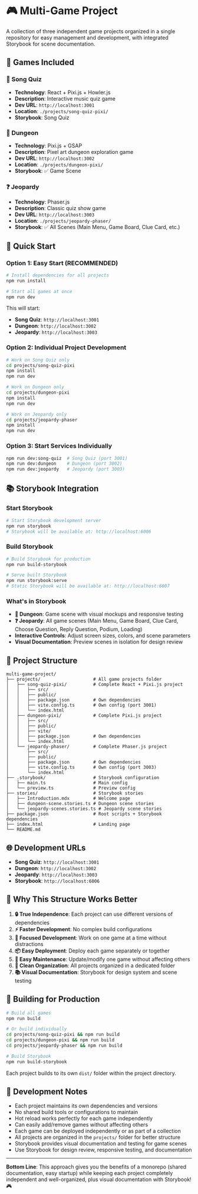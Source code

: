 # 🎮 Multi-Game Project

A collection of three independent game projects organized in a single repository for easy management and development, with integrated Storybook for scene documentation.

## 🎯 Games Included

### 🎵 Song Quiz
- **Technology**: React + Pixi.js + Howler.js
- **Description**: Interactive music quiz game
- **Dev URL**: `http://localhost:3001`
- **Location**: `./projects/song-quiz-pixi/`
- **Storybook**: Song Quiz

### 🏰 Dungeon
- **Technology**: Pixi.js + GSAP
- **Description**: Pixel art dungeon exploration game
- **Dev URL**: `http://localhost:3002`
- **Location**: `./projects/dungeon-pixi/`
- **Storybook**: ✅ Game Scene

### ❓ Jeopardy
- **Technology**: Phaser.js
- **Description**: Classic quiz show game
- **Dev URL**: `http://localhost:3003`
- **Location**: `./projects/jeopardy-phaser/`
- **Storybook**: ✅ All Scenes (Main Menu, Game Board, Clue Card, etc.)

## 🚀 Quick Start

### Option 1: Easy Start (RECOMMENDED)
```bash
# Install dependencies for all projects
npm run install

# Start all games at once
npm run dev
```
This will start:
- **Song Quiz**: `http://localhost:3001`
- **Dungeon**: `http://localhost:3002`
- **Jeopardy**: `http://localhost:3003`

### Option 2: Individual Project Development
```bash
# Work on Song Quiz only
cd projects/song-quiz-pixi
npm install
npm run dev

# Work on Dungeon only
cd projects/dungeon-pixi
npm install
npm run dev

# Work on Jeopardy only
cd projects/jeopardy-phaser
npm install
npm run dev
```

### Option 3: Start Services Individually
```bash
npm run dev:song-quiz  # Song Quiz (port 3001)
npm run dev:dungeon    # Dungeon (port 3002)
npm run dev:jeopardy   # Jeopardy (port 3003)
```

## 📚 Storybook Integration

### Start Storybook
```bash
# Start Storybook development server
npm run storybook
# Storybook will be available at: http://localhost:6006
```

### Build Storybook
```bash
# Build Storybook for production
npm run build-storybook

# Serve built Storybook
npm run storybook:serve
# Static Storybook will be available at: http://localhost:6007
```

### What's in Storybook
- **🏰 Dungeon**: Game scene with visual mockups and responsive testing
- **❓ Jeopardy**: All game scenes (Main Menu, Game Board, Clue Card, Choose Question, Reply Question, Podium, Loading)
- **Interactive Controls**: Adjust screen sizes, colors, and scene parameters
- **Visual Documentation**: Preview scenes in isolation for design review

## 📁 Project Structure

```
multi-game-project/
├── projects/                    # All game projects folder
│   ├── song-quiz-pixi/          # Complete React + Pixi.js project
│   │   ├── src/
│   │   ├── public/
│   │   ├── package.json         # Own dependencies
│   │   ├── vite.config.ts       # Own config (port 3001)
│   │   └── index.html
│   ├── dungeon-pixi/            # Complete Pixi.js project
│   │   ├── src/
│   │   ├── public/
│   │   ├── vite/
│   │   ├── package.json         # Own dependencies
│   │   └── index.html
│   └── jeopardy-phaser/         # Complete Phaser.js project
│       ├── src/
│       ├── public/
│       ├── package.json         # Own dependencies
│       ├── vite.config.ts       # Own config (port 3003)
│       └── index.html
├── .storybook/                  # Storybook configuration
│   ├── main.ts                  # Main config
│   └── preview.ts               # Preview config
├── stories/                     # Storybook stories
│   ├── Introduction.mdx         # Welcome page
│   ├── dungeon-scene.stories.ts # Dungeon scene stories
│   └── jeopardy-scenes.stories.ts # Jeopardy scene stories
├── package.json                 # Root scripts + Storybook dependencies
├── index.html                   # Landing page
└── README.md
```

## 🌐 Development URLs

- **Song Quiz**: `http://localhost:3001` 
- **Dungeon**: `http://localhost:3002`
- **Jeopardy**: `http://localhost:3003`
- **Storybook**: `http://localhost:6006`

## 🎨 Why This Structure Works Better

1. **🔒 True Independence**: Each project can use different versions of dependencies
2. **⚡ Faster Development**: No complex build configurations
3. **🎯 Focused Development**: Work on one game at a time without distractions
4. **📦 Easy Deployment**: Deploy each game separately or together
5. **🔄 Easy Maintenance**: Update/modify one game without affecting others
6. **📁 Clean Organization**: All projects organized in a dedicated folder
7. **📚 Visual Documentation**: Storybook for design system and scene testing

## 🚀 Building for Production

```bash
# Build all games
npm run build

# Or build individually
cd projects/song-quiz-pixi && npm run build
cd projects/dungeon-pixi && npm run build  
cd projects/jeopardy-phaser && npm run build

# Build Storybook
npm run build-storybook
```

Each project builds to its own `dist/` folder within the project directory.

## 📝 Development Notes

- Each project maintains its own dependencies and versions
- No shared build tools or configurations to maintain
- Hot reload works perfectly for each game independently
- Can easily add/remove games without affecting others
- Each game can be deployed independently or as part of a collection
- All projects are organized in the `projects/` folder for better structure
- Storybook provides visual documentation and testing for game scenes
- Use Storybook for design review, responsive testing, and documentation

---

**Bottom Line**: This approach gives you the benefits of a monorepo (shared documentation, easy startup) while keeping each project completely independent and well-organized, plus visual documentation with Storybook! 🎮 